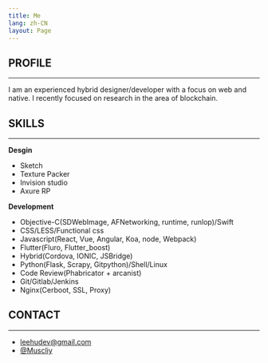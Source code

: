 ```yaml
---
title: Me
lang: zh-CN
layout: Page
---
```


## PROFILE
---
I am an experienced hybrid designer/developer with a focus on web and native. I recently focused on research in the area of blockchain.

## SKILLS
---
**Desgin**
- Sketch
- Texture Packer
- Invision studio
- Axure RP


**Development**
- Objective-C(SDWebImage, AFNetworking, runtime, runlop)/Swift
- CSS/LESS/Functional css
- Javascript(React, Vue, Angular, Koa, node, Webpack)
- Flutter(Fluro, Flutter_boost)
- Hybrid(Cordova, IONIC, JSBridge)
- Python(Flask, Scrapy, Gitpython)/Shell/Linux
- Code Review(Phabricator + arcanist)
- Git/Gitlab/Jenkins
- Nginx(Cerboot, SSL, Proxy)

## CONTACT
---
- leehudev@gmail.com
- [@Muscliy](https://github.com/Muscliy)
